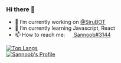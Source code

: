 ### Hi there 👋
- 🔭 I’m currently working on [@SiruBOT](https://github.com/SiruBOT)
- 🌱 I’m currently learning Javascript, React
- 📫 How to reach me: [<img src="https://raw.githubusercontent.com/sannoob/Sannoob/master/discordLogo.png" width="16" height="16" align="center"> Sannoob#3144](https://discordapp.com)

[![Top Langs](https://github-readme-stats.vercel.app/api/top-langs/?username=Sannoob&layout=compact&hide_border=true)](https://github.com/Sannoob)   
[![Sannoob's Profile](https://github-readme-stats.vercel.app/api?username=Sannoob&show_icons=true&hide_border=true&count_private=true)](https://github.com/sannoob)

<!--
**sannoob/Sannoob** is a ✨ _special_ ✨ repository because its `README.md` (this file) appears on your GitHub profile.

Here are some ideas to get you started:

- 🔭 I’m currently working on ...
- 🌱 I’m currently learning ...
- 👯 I’m looking to collaborate on ...
- 🤔 I’m looking for help with ...
- 💬 Ask me about ...
- 📫 How to reach me: ...
- 😄 Pronouns: ...
- ⚡ Fun fact: ...
-->
